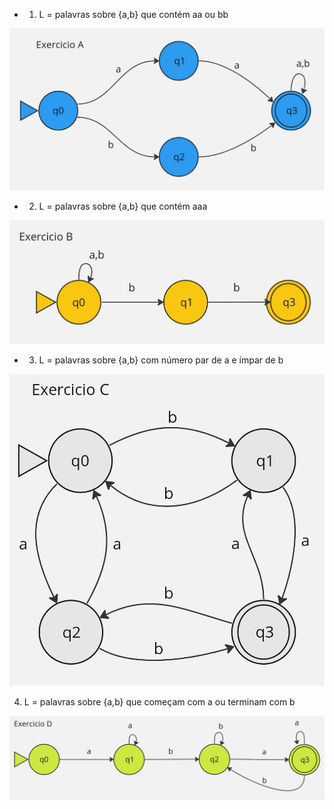 - 1. L = palavras sobre {a,b} que contém aa ou bb 


![](images/gabarito-AFND-a.jpg)

- 2. L = palavras sobre {a,b} que contém aaa 


![](images/gabarito-AFND-b.jpg)

- 3. L = palavras sobre {a,b} com número par de a e ímpar de b


![](images/gabarito-AFD-c.jpg)

4. L = palavras sobre {a,b} que começam com a ou terminam com b 


![](images/gabarito-AFD-d.jpg)